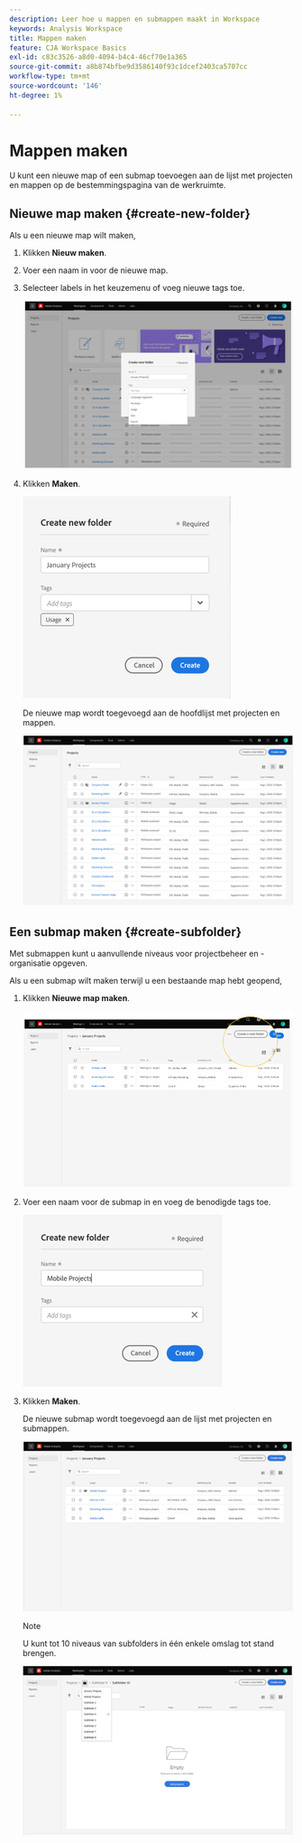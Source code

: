 ```yaml
---
description: Leer hoe u mappen en submappen maakt in Workspace
keywords: Analysis Workspace
title: Mappen maken
feature: CJA Workspace Basics
exl-id: c83c3526-a8d0-4094-b4c4-46cf70e1a365
source-git-commit: a8b874bfbe9d3586140f93c1dcef2403ca5707cc
workflow-type: tm+mt
source-wordcount: '146'
ht-degree: 1%

---
```


# Mappen maken

U kunt een nieuwe map of een submap toevoegen aan de lijst met projecten en mappen op de bestemmingspagina van de werkruimte.

## Nieuwe map maken {#create-new-folder}

Als u een nieuwe map wilt maken,

1. Klikken **Nieuw maken**.

1. Voer een naam in voor de nieuwe map.

1. Selecteer labels in het keuzemenu of voeg nieuwe tags toe.

   ![](/help/analysis-workspace/build-workspace-project/assets/select-tags.png)

1. Klikken **Maken**.

   ![](/help/analysis-workspace/build-workspace-project/assets/create.png)

   De nieuwe map wordt toegevoegd aan de hoofdlijst met projecten en mappen.

   ![](/help/analysis-workspace/build-workspace-project/assets/create-new-listed.png)

## Een submap maken {#create-subfolder}

Met submappen kunt u aanvullende niveaus voor projectbeheer en -organisatie opgeven.

Als u een submap wilt maken terwijl u een bestaande map hebt geopend,

1. Klikken **Nieuwe map maken**.

   ![](/help/analysis-workspace/build-workspace-project/assets/create-subfolder2.png)

1. Voer een naam voor de submap in en voeg de benodigde tags toe.

   ![](/help/analysis-workspace/build-workspace-project/assets/create-subfolder-name.png)

1. Klikken **Maken**.

   De nieuwe submap wordt toegevoegd aan de lijst met projecten en submappen.

   ![](/help/analysis-workspace/build-workspace-project/assets/create-subfolder-added.png)

   >[!NOTE]
   >
   >U kunt tot 10 niveaus van subfolders in één enkele omslag tot stand brengen.

   ![](/help/analysis-workspace/build-workspace-project/assets/create-subfolder-limit.png)
